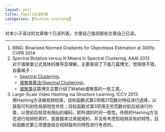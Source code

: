 ```yaml
---
layout: post
title: Papars已读列表
categories: [Machine Learning]
---
```


对本小子读过的文章做个已读列表，方便自己查阅那些文章自己已读。

---

1. BING: Binarized Normed Gradients for Objectness Estimation at 300fp. CVPR 2014
2. Spectral Rotation versus K-Means in Spectral Clustering. AAAI 2013</br>
对于谱聚类公式具体的推导及理解，主要查阅了下面几篇博文，觉得很不错，自备梯子：
	- [Spectral Clustering](http://ranger.uta.edu/~chqding/Spectral/)。
	- [谱聚类算法(Spectral Clustering)](http://www.cnblogs.com/sparkwen/p/3155850.html)。
	- [谱聚类](https://chunqiu.blog.ustc.edu.cn/?p=505)这篇博文主要介绍了Matlab谱聚类的一些工具。
3. Large-Scale Video Hashing via Structure Learning. ICCV 2013</br>
用Hashing方法做视频检索，目标函数式第2项用21范数对特征进行选择，以获取可判别性局部视觉共性；目标函数式第3项用无穷范数对前后帧进行约束，以使前后帧具有相似的编码，即所谓的时间一致性。传统的Hashing方法在进行视频检索时，是直接拿过来就用的，并没有考虑到视频具有的特性，目标函数式第三项便是结合视频独有的特性进行考虑的。
